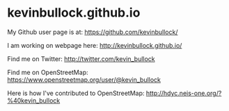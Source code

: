 # kevinbullock.github.io

My Github user page is at: 
https://github.com/kevinbullock/

I am working on webpage here:
http://kevinbullock.github.io/

Find me on Twitter:
http://twitter.com/kevin_bullock

Find me on OpenStreetMap:
https://www.openstreetmap.org/user/@kevin_bullock

Here is how I've contributed to OpenStreetMap:
http://hdyc.neis-one.org/?%40kevin_bullock
